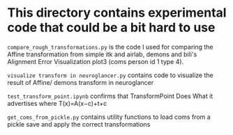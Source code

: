 # This directory contains experimental code that could be a bit hard to use

`compare_rough_transformations.py` is the code I used for comparing the Affine transformation from simple itk and airlab, demons and bili's Alignment Error Visualization plot3 (coms person id 1 type 4).

`visualize transform in neuroglancer.py` contains code to visualize the result of Affine/ demons transform in neuroglancer

`test_transform_point.ipynb` confirms that TransformPoint Does What it advertises
where T(x)=A(x−c)+t+c

`get_coms_from_pickle.py` contains utility functions to load coms from a pickle save and apply the correct transformations
